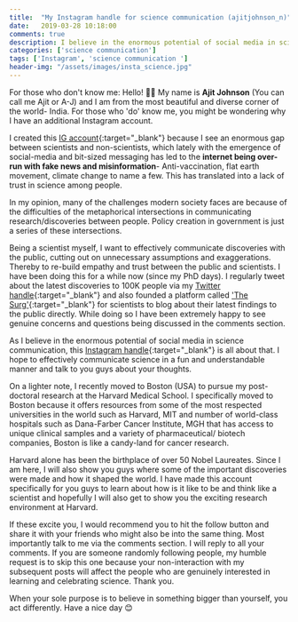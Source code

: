 ```yaml
---
title:  "My Instagram handle for science communication (ajitjohnson_n)"
date:   2019-03-28 10:18:00
comments: true
description: I believe in the enormous potential of social media in science communication, this Instagram handle is all about that.
categories: ['science communication']
tags: ['Instagram', 'science communication ']
header-img: "/assets/images/insta_science.jpg"
---
```

For those who don't know me: Hello! 🙋🏻 My name is **Ajit Johnson** (You can call me Ajit or A-J) and I am from the most beautiful and diverse corner of the world- India. For those who 'do' know me, you might be wondering why I have an additional Instagram account.

I created this [IG account](https://www.instagram.com/ajitjohnson_n/){:target="_blank"} because I see an enormous gap between scientists and non-scientists, which lately with the emergence of social-media and bit-sized messaging has led to the **internet being over-run with fake news and misinformation**- Anti-vaccination, flat earth movement, climate change to name a few. This has translated into a lack of trust in science among people.

In my opinion, many of the challenges modern society faces are because of the difficulties of the metaphorical intersections in communicating research/discoveries between people. Policy creation in government is just a series of these intersections.

Being a scientist myself, I want to effectively communicate discoveries with the public, cutting out on unnecessary assumptions and exaggerations. Thereby to re-build empathy and trust between the public and scientists. I have been doing this for a while now (since my PhD days). I regularly tweet about the latest discoveries to 100K people via my [Twitter handle](https://twitter.com/ajitjohnson_n){:target="_blank"} and also founded a platform called ['The Surg'](https://thesurg.com/){:target="_blank"} for scientists to blog about their latest findings to the public directly. While doing so I have been extremely happy to see genuine concerns and questions being discussed in the comments section.

As I believe in the enormous potential of social media in science communication, this [Instagram handle](https://www.instagram.com/ajitjohnson_n/){:target="_blank"} is all about that. I hope to effectively communicate science in a fun and understandable manner and talk to you guys about your thoughts.

On a lighter note, I recently moved to Boston (USA) to pursue my post-doctoral research at the Harvard Medical School. I specifically moved to Boston because it offers resources from some of the most respected universities in the world such as Harvard, MIT and number of world-class hospitals such as Dana-Farber Cancer Institute, MGH that has access to unique clinical samples and a variety of pharmaceutical/ biotech companies, Boston is like a candy-land for cancer research.

Harvard alone has been the birthplace of over 50 Nobel Laureates. Since I am here, I will also show you guys where some of the important discoveries were made and how it shaped the world. I have made this account specifically for you guys to learn about how is it like to be and think like a scientist and hopefully I will also get to show you the exciting research environment at Harvard.

If these excite you, I would recommend you to hit the follow button and share it with your friends who might also be into the same thing. Most importantly talk to me via the comments section. I will reply to all your comments. If you are someone randomly following people, my humble request is to skip this one because your non-interaction with my subsequent posts will affect the people who are genuinely interested in learning and celebrating science. Thank you.

When your sole purpose is to believe in something bigger than yourself, you act differently. Have a nice day 😊
